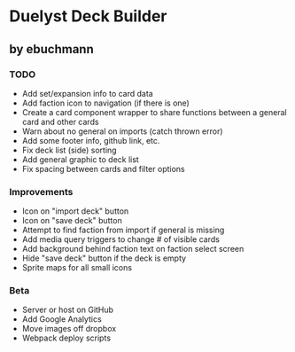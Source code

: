 # Duelyst Deck Builder
## by ebuchmann

### TODO
- Add set/expansion info to card data
- Add faction icon to navigation (if there is one)
- Create a card component wrapper to share functions between a general card and other cards
- Warn about no general on imports (catch thrown error)
- Add some footer info, github link, etc.
- Fix deck list (side) sorting
- Add general graphic to deck list
- Fix spacing between cards and filter options

### Improvements
- Icon on "import deck" button
- Icon on "save deck" button
- Attempt to find faction from import if general is missing
- Add media query triggers to change # of visible cards
- Add background behind faction text on faction select screen
- Hide "save deck" button if the deck is empty
- Sprite maps for all small icons

### Beta
- Server or host on GitHub
- Add Google Analytics
- Move images off dropbox
- Webpack deploy scripts
